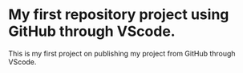 # My first repository project using GitHub through VScode.
This is my first project on publishing my project from GitHub through VScode.